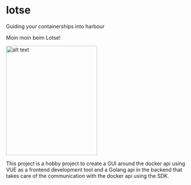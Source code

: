 # lotse
Guiding your containerships into harbour

Moin moin beim Lotse!

<img src="https://storage.googleapis.com/gopherizeme.appspot.com/gophers/d1915e7554c9a9a74c8db8285eb2da32e05678fd.png" alt="alt text" width="250" height="300">

This project is a hobby project to create a GUI around the docker api using VUE as a frontend development tool and a Golang api in the backend that takes care of the communication with the docker api using the SDK.
